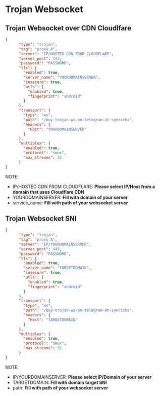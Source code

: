 # Trojan Websocket
## Trojan Websocket over CDN Cloudlfare
```json
{
      "type": "trojan",
      "tag": "proxy A",
      "server": "IP/HOSTED CDN FROM CLOUDFLARE",
      "server_port": 443,
      "password": "PASSWORD",
      "tls": {
        "enabled": true,
        "server_name": "YOURDOMAINSERVER",
        "insecure": true,
        "utls": {
          "enabled": true,
          "fingerprint": "android"
        }
      },
      "transport": {
        "type": "ws",
        "path": "/buy-trojan-ws-pm-telegram-at-synricha",
        "headers": {
          "Host": "YOURDOMAINSERVER"
        }
      },
      "multiplex": {
        "enabled": true,
        "protocol": "smux",
        "max_streams": 32
      }
}
```
NOTE:
- IP/HOSTED CDN FROM CLOUDFLARE: **Please select IP/Host from a domain that uses Cloudflare CDN**
- YOURDOMAINSERVER: **Fill with domain of your server**
- service_name: **Fill with path of your websocket server**

## Trojan Websocket SNI
```json
{
      "type": "trojan",
      "tag": "proxy A",
      "server": "IP/YOURDOMAINSERVER",
      "server_port": 443,
      "password": "PASSWORD",
      "tls": {
        "enabled": true,
        "server_name": "TARGETDOMAIN",
        "insecure": true,
        "utls": {
          "enabled": true,
          "fingerprint": "android"
        }
      },
      "transport": {
        "type": "ws",
        "path": "/buy-trojan-ws-pm-telegram-at-synricha",
        "headers": {
          "Host": "TARGETDOMAIN"
        }
      },
      "multiplex": {
        "enabled": true,
        "protocol": "smux",
        "max_streams": 32
      }
}
```
NOTE:
- IP/YOURDOMAINSERVER: **Please select IP/Domain of your server**
- TARGETDOMAIN: **Fill with domain target SNI**
- path: **Fill with path of your websocket server**